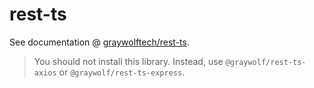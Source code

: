 # rest-ts
See documentation @ [graywolftech/rest-ts](https://github.com/graywolftech/rest-ts).

> You should not install this library. Instead, use `@graywolf/rest-ts-axios` or `@graywolf/rest-ts-express`.
